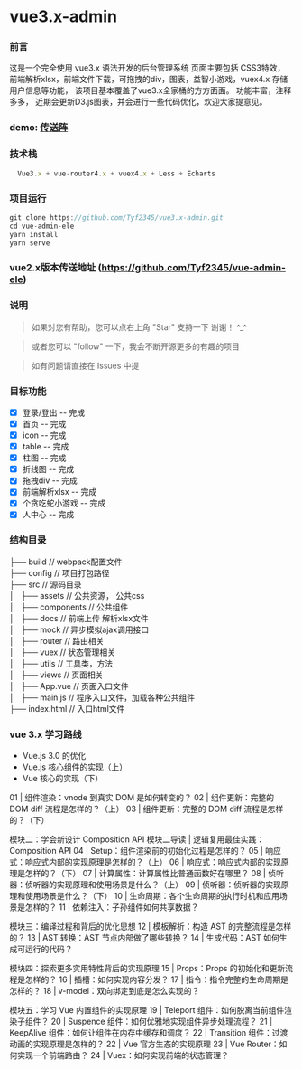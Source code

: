 # vue3.x-admin 

### 前言
  这是一个完全使用 vue3.x 语法开发的后台管理系统
  页面主要包括 CSS3特效， 前端解析xlsx，前端文件下载，可拖拽的div，图表，益智小游戏，vuex4.x 存储用户信息等功能，
  该项目基本覆盖了vue3.x全家桶的方方面面。 
  功能丰富，注释多多， 近期会更新D3.js图表，并会进行一些代码优化，欢迎大家提意见。
  

### demo: [传送阵](http://114.215.147.221:8086/login)
### 技术栈
  ```js
    Vue3.x + vue-router4.x + vuex4.x + Less + Echarts
  ```

  ### 项目运行
  ```js
  git clone https://github.com/Tyf2345/vue3.x-admin.git
  cd vue-admin-ele
  yarn install
  yarn serve
  ```

  ### vue2.x版本传送地址 (https://github.com/Tyf2345/vue-admin-ele)


### 说明

>  如果对您有帮助，您可以点右上角 "Star" 支持一下 谢谢！ ^_^

>  或者您可以 "follow" 一下，我会不断开源更多的有趣的项目

>  如有问题请直接在 Issues 中提

### 目标功能
- [x] 登录/登出 -- 完成
- [x] 首页 -- 完成
- [x] icon -- 完成
- [x] table -- 完成
- [x] 柱图 -- 完成
- [x] 折线图 -- 完成
- [x] 拖拽div -- 完成
- [x] 前端解析xlsx -- 完成
- [x] 个贪吃蛇小游戏 -- 完成
- [x] 人中心 -- 完成

### 结构目录

├── build                                     // webpack配置文件 <br/>
├── config                                      // 项目打包路径 <br/>
├── src                                         // 源码目录 <br/>
│   ├── assets                                  // 公共资源， 公共css <br/>
│   ├── components                              // 公共组件 <br/>
│   ├── docs                                    // 前端上传 解析xlsx文件 <br/>
│   ├── mock                                    // 异步模拟ajax调用接口 <br/>
│   ├── router                                  // 路由相关 <br/>
│   ├── vuex                                    // 状态管理相关 <br/>
│   ├── utils                                   // 工具类，方法 <br/>
│   ├── views                                   // 页面相关 <br/>
│   ├── App.vue                                 // 页面入口文件 <br/>
│   ├── main.js                                 // 程序入口文件，加载各种公共组件 <br/>
├── index.html                                  // 入口html文件 <br/>

### vue 3.x 学习路线

- Vue.js 3.0 的优化  
- Vue.js 核心组件的实现（上）
- Vue 核心的实现（下）

01 | 组件渲染：vnode 到真实 DOM 是如何转变的？
02 | 组件更新：完整的 DOM diff 流程是怎样的？（上）
03 | 组件更新：完整的 DOM diff 流程是怎样的？（下）

模块二：学会新设计 Composition API
模块二导读 | 逻辑复用最佳实践：Composition API
04 | Setup：组件渲染前的初始化过程是怎样的？
05 | 响应式：响应式内部的实现原理是怎样的？（上）
06 | 响应式：响应式内部的实现原理是怎样的？（下）
07 | 计算属性：计算属性比普通函数好在哪里？
08 | 侦听器：侦听器的实现原理和使用场景是什么？（上）
09 | 侦听器：侦听器的实现原理和使用场景是什么？（下）
10 | 生命周期：各个生命周期的执行时机和应用场景是怎样的？
11 | 依赖注入：子孙组件如何共享数据？
 
模块三：编译过程和背后的优化思想
12 | 模板解析：构造 AST 的完整流程是怎样的？
13 | AST 转换：AST 节点内部做了哪些转换？
14 | 生成代码：AST 如何生成可运行的代码？

模块四：探索更多实用特性背后的实现原理
15 | Props：Props 的初始化和更新流程是怎样的？
16 | 插槽：如何实现内容分发？
17 | 指令：指令完整的生命周期是怎样的？
18 | v-model：双向绑定到底是怎么实现的？

模块五：学习 Vue 内置组件的实现原理
19 | Teleport 组件：如何脱离当前组件渲染子组件？
20 | Suspence 组件：如何优雅地实现组件异步处理流程？
21 | KeepAlive 组件：如何让组件在内存中缓存和调度？
22 | Transition 组件：过渡动画的实现原理是怎样的？
22 | Vue 官方生态的实现原理
23 | Vue Router：如何实现一个前端路由？
24 | Vuex：如何实现前端的状态管理？
